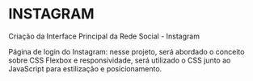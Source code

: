# INSTAGRAM
 Criação da Interface Principal da Rede Social - Instagram
 
 Página de login do Instagram: nesse projeto, será abordado o conceito sobre CSS Flexbox e responsividade,
 será utilizado o CSS junto ao JavaScript para estilização e posicionamento.
